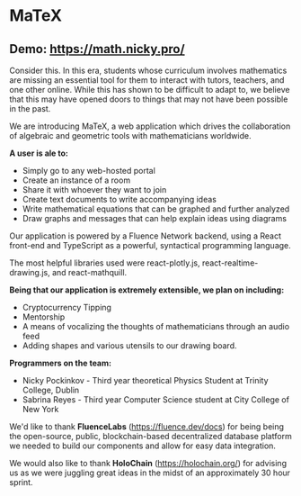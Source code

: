 # MaTeX
## Demo: https://math.nicky.pro/

Consider this. In this era, students whose curriculum involves mathematics are missing an essential tool for them to interact with tutors, teachers, and one other online. While this has shown to be difficult to adapt to, we believe that this may have opened doors to things that may not have been possible in the past.

We are introducing MaTeX, a web application which drives the collaboration of algebraic and geometric tools with mathematicians worldwide.

**A user is ale to:**

* Simply go to any web-hosted portal
* Create an instance of a room
* Share it with whoever they want to join
* Create text documents to write accompanying ideas
* Write mathematical equations that can be graphed and further analyzed
* Draw graphs and messages that can help explain ideas using diagrams

Our application is powered by a Fluence Network backend, using a React front-end and TypeScript as a powerful, syntactical programming language.

The most helpful libraries used were react-plotly.js, react-realtime-drawing.js, and react-mathquill.

**Being that our application is extremely extensible, we plan on including:**

* Cryptocurrency Tipping
* Mentorship
* A means of vocalizing the thoughts of mathematicians through an audio feed
* Adding shapes and various utensils to our drawing board.

**Programmers on the team:**

* Nicky Pockinkov - Third year theoretical Physics Student at Trinity College, Dublin
* Sabrina Reyes - Third year Computer Science student at City College of New York

We'd like to thank **FluenceLabs** (https://fluence.dev/docs) for being being the open-source, public, blockchain-based decentralized database platform we needed to build our components and allow for easy data integration.

We would also like to thank **HoloChain** (https://holochain.org/) for advising us as we were juggling great ideas in the midst of an approximately 30 hour sprint.